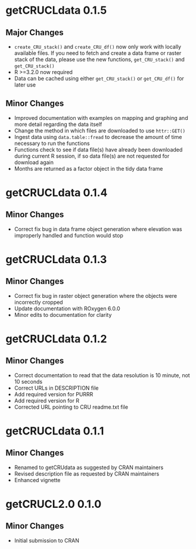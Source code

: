 # getCRUCLdata 0.1.5

## Major Changes

  * `create_CRU_stack()` and `create_CRU_df()` now only work with locally available files. If you need to fetch and create a data frame or raster stack of the data, please use the new functions, `get_CRU_stack()` and `get_CRU_stack()`  
  * R >=3.2.0 now required  
  * Data can be cached using either `get_CRU_stack()` or `get_CRU_df()` for later use  

## Minor Changes

  * Improved documentation with examples on mapping and graphing and more detail regarding the data itself
  * Change the method in which files are downloaded to use `httr::GET()`  
  * Ingest data using `data.table::fread` to decrease the amount of time necessary to run the functions  
  * Functions check to see if data file(s) have already been downloaded during current R session, if so data file(s) are not requested for download again  
  * Months are returned as a factor object in the tidy data frame  
  
# getCRUCLdata 0.1.4

## Minor Changes

  * Correct fix bug in data frame object generation where elevation was improperly handled and function would stop  

# getCRUCLdata 0.1.3

## Minor Changes

  * Correct fix bug in raster object generation where the objects were incorrectly cropped  
  * Update documentation with ROxygen 6.0.0  
  * Minor edits to documentation for clarity  

# getCRUCLdata 0.1.2

## Minor Changes

  - Correct documentation to read that the data resolution is 10 minute, not 10 seconds  
  - Correct URLs in DESCRIPTION file  
  - Add required version for PURRR  
  - Add required version for R  
  - Corrected URL pointing to CRU readme.txt file  

# getCRUCLdata 0.1.1

## Minor Changes

  - Renamed to getCRUdata as suggested by CRAN maintainers  
  - Revised description file as requested by CRAN maintainers  
  - Enhanced vignette  

# getCRUCL2.0 0.1.0

## Minor Changes

  - Initial submission to CRAN
